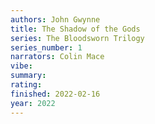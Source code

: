 ```yaml
---
authors: John Gwynne
title: The Shadow of the Gods
series: The Bloodsworn Trilogy
series_number: 1
narrators: Colin Mace
vibe:
summary:
rating:
finished: 2022-02-16
year: 2022
---
```

